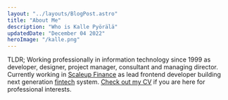 ```yaml
---
layout: "../layouts/BlogPost.astro"
title: "About Me"
description: "Who is Kalle Pyörälä"
updatedDate: "December 04 2022"
heroImage: "/kalle.png"
---
```


TLDR; Working professionally in information technology since 1999 as developer, designer, project manager, consultant and managing director. Currently working in [Scaleup Finance](https://scaleup.finance) as lead frontend developer building next generation [fintech](https://en.wikipedia.org/wiki/Fintech) system. [Check out my CV](/cv) if you are here for professional interests.
